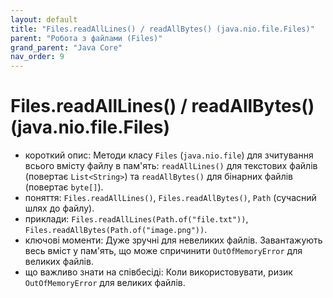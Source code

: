```yaml
---
layout: default
title: "Files.readAllLines() / readAllBytes() (java.nio.file.Files)"
parent: "Робота з файлами (Files)"
grand_parent: "Java Core"
nav_order: 9
---
```


# Files.readAllLines() / readAllBytes() (java.nio.file.Files)

*   короткий опис: Методи класу `Files` (`java.nio.file`) для зчитування всього вмісту файлу в пам'ять: `readAllLines()` для текстових файлів (повертає `List<String>`) та `readAllBytes()` для бінарних файлів (повертає `byte[]`).
*   поняття: `Files.readAllLines()`, `Files.readAllBytes()`, `Path` (сучасний шлях до файлу).
*   приклади: `Files.readAllLines(Path.of("file.txt"))`, `Files.readAllBytes(Path.of("image.png"))`.
*   ключові моменти: Дуже зручні для невеликих файлів. Завантажують весь вміст у пам'ять, що може спричинити `OutOfMemoryError` для великих файлів.
*   що важливо знати на співбесіді: Коли використовувати, ризик `OutOfMemoryError` для великих файлів.

